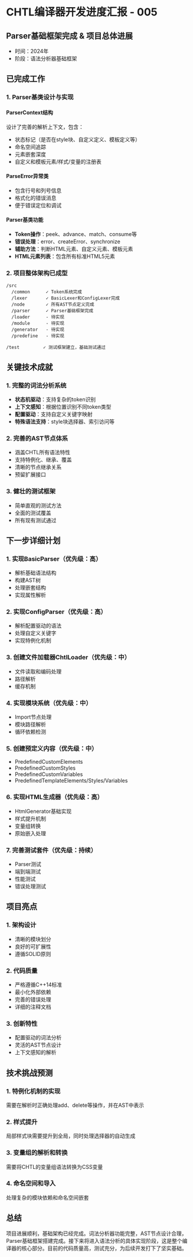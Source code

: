 # CHTL编译器开发进度汇报 - 005

## Parser基础框架完成 & 项目总体进展
- 时间：2024年
- 阶段：语法分析器基础框架

## 已完成工作

### 1. Parser基类设计与实现

#### ParserContext结构
设计了完善的解析上下文，包含：
- 状态标记（是否在style块、自定义定义、模板定义等）
- 命名空间追踪
- 元素嵌套深度
- 自定义和模板元素/样式/变量的注册表

#### ParseError异常类
- 包含行号和列号信息
- 格式化的错误消息
- 便于错误定位和调试

#### Parser基类功能
- **Token操作**：peek、advance、match、consume等
- **错误处理**：error、createError、synchronize
- **辅助方法**：判断HTML元素、自定义元素、模板元素
- **HTML元素列表**：包含所有标准HTML5元素

### 2. 项目整体架构已成型

```
/src
  /common      ✓ Token系统完成
  /lexer       ✓ BasicLexer和ConfigLexer完成  
  /node        ✓ 所有AST节点定义完成
  /parser      ✓ Parser基础框架完成
  /loader      - 待实现
  /module      - 待实现
  /generator   - 待实现
  /predefine   - 待实现

/test         ✓ 测试框架建立，基础测试通过
```

## 关键技术成就

### 1. 完整的词法分析系统
- **状态机驱动**：支持复杂的token识别
- **上下文感知**：根据位置识别不同token类型
- **配置驱动**：支持自定义关键字映射
- **特殊语法支持**：style块选择器、索引访问等

### 2. 完善的AST节点体系
- 涵盖CHTL所有语法特性
- 支持特例化、继承、覆盖
- 清晰的节点继承关系
- 预留扩展接口

### 3. 健壮的测试框架
- 简单直观的测试方法
- 全面的测试覆盖
- 所有现有测试通过

## 下一步详细计划

### 1. 实现BasicParser（优先级：高）
- 解析基础语法结构
- 构建AST树
- 处理嵌套结构
- 实现属性解析

### 2. 实现ConfigParser（优先级：高）
- 解析配置驱动的语法
- 处理自定义关键字
- 实现特例化机制

### 3. 创建文件加载器ChtlLoader（优先级：中）
- 文件读取和编码处理
- 路径解析
- 缓存机制

### 4. 实现模块系统（优先级：中）
- Import节点处理
- 模块路径解析
- 循环依赖检测

### 5. 创建预定义内容（优先级：中）
- PredefinedCustomElements
- PredefinedCustomStyles
- PredefinedCustomVariables
- PredefinedTemplateElements/Styles/Variables

### 6. 实现HTML生成器（优先级：高）
- HtmlGenerator基础实现
- 样式提升机制
- 变量组转换
- 原始嵌入处理

### 7. 完善测试套件（优先级：持续）
- Parser测试
- 端到端测试
- 性能测试
- 错误处理测试

## 项目亮点

### 1. 架构设计
- 清晰的模块划分
- 良好的可扩展性
- 遵循SOLID原则

### 2. 代码质量
- 严格遵循C++14标准
- 最小化外部依赖
- 完善的错误处理
- 详细的注释文档

### 3. 创新特性
- 配置驱动的词法分析
- 灵活的AST节点设计
- 上下文感知的解析

## 技术挑战预测

### 1. 特例化机制的实现
需要在解析时正确处理add、delete等操作，并在AST中表示

### 2. 样式提升
局部样式块需要提升到全局，同时处理选择器的自动生成

### 3. 变量组的解析和转换
需要将CHTL的变量组语法转换为CSS变量

### 4. 命名空间和导入
处理复杂的模块依赖和命名空间嵌套

## 总结
项目进展顺利，基础架构已经完成。词法分析器功能完整，AST节点设计合理，Parser基础框架搭建完成。接下来将进入语法分析的具体实现阶段，这是整个编译器的核心部分。目前的代码质量高，测试充分，为后续开发打下了坚实基础。